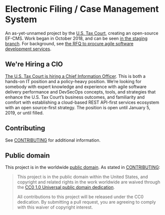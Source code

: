 # Electronic Filing / Case Management System

An as-yet-unnamed project by the [U.S. Tax Court](https://ustaxcourt.gov/), creating an open-source EF-CMS. Work began in October 2018, and can be seen [in the staging branch](https://github.com/ustaxcourt/ef-cms/tree/staging). For background, see [the RFQ to procure agile software development services](https://github.com/ustaxcourt/case-management-rfq).

## We're Hiring a CIO

[The U.S. Tax Court is hiring a Chief Information Officer](https://www.ustaxcourt.gov/employment/VA-18-14_CIO%20.pdf). This is both a hands-on IT position and a policy-heavy position. We’re looking for somebody with expert knowledge and experience with agile software delivery performance and DevSecOps concepts, tools, and strategies that enhance the U.S. Tax Court’s business outcomes, and familiarity and comfort with establishing a cloud-based REST API-first services ecosystem with an open source-first strategy. The position is open until January 5, 2019, or until filled.

## Contributing
See [CONTRIBUTING](CONTRIBUTING.md) for additional information.

## Public domain

This project is in the worldwide [public domain](LICENSE.md). As stated in [CONTRIBUTING](CONTRIBUTING.md):

> This project is in the public domain within the United States, and copyright and related rights in the work worldwide are waived through the [CC0 1.0 Universal public domain dedication](https://creativecommons.org/publicdomain/zero/1.0/).
>
> All contributions to this project will be released under the CC0 dedication. By submitting a pull request, you are agreeing to comply with this waiver of copyright interest.
